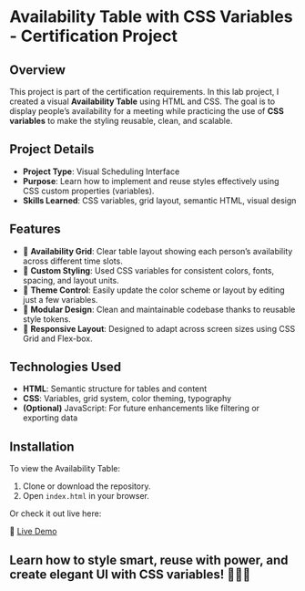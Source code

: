 # Availability Table with CSS Variables - Certification Project

## Overview
This project is part of the certification requirements. In this lab project, I created a visual **Availability Table** using HTML and CSS. The goal is to display people’s availability for a meeting while practicing the use of **CSS variables** to make the styling reusable, clean, and scalable.

## Project Details
- **Project Type**: Visual Scheduling Interface
- **Purpose**: Learn how to implement and reuse styles effectively using CSS custom properties (variables).
- **Skills Learned**: CSS variables, grid layout, semantic HTML, visual design

## Features
- 📅 **Availability Grid**: Clear table layout showing each person’s availability across different time slots.
- 🎨 **Custom Styling**: Used CSS variables for consistent colors, fonts, spacing, and layout units.
- 🧩 **Theme Control**: Easily update the color scheme or layout by editing just a few variables.
- 🧩 **Modular Design**: Clean and maintainable codebase thanks to reusable style tokens.
- 📐 **Responsive Layout**: Designed to adapt across screen sizes using CSS Grid and Flex-box.

## Technologies Used
- **HTML**: Semantic structure for tables and content
- **CSS**: Variables, grid system, color theming, typography
- **(Optional)** JavaScript: For future enhancements like filtering or exporting data

## Installation
To view the Availability Table:

1. Clone or download the repository.
2. Open `index.html` in your browser.

Or check it out live here:

🔗 [Live Demo](https://abdallahbenj.github.io/Availability-table/)

## Learn how to style smart, reuse with power, and create elegant UI with CSS variables! 🎨🔁🧠
